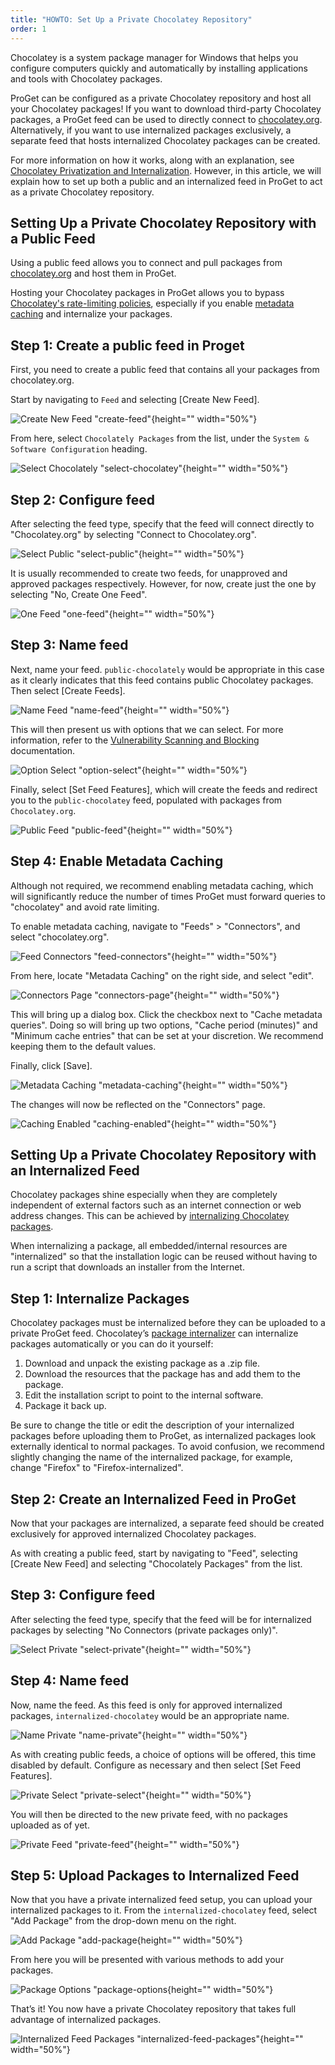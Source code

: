 ```yaml
---
title: "HOWTO: Set Up a Private Chocolatey Repository"
order: 1
---
```



Chocolatey is a system package manager for Windows that helps you configure computers quickly and automatically by installing applications and tools with Chocolatey packages.

ProGet can be configured as a private Chocolatey repository and host all your Chocolatey packages! If you want to download third-party Chocolatey packages, a ProGet feed can be used to directly connect to [chocolatey.org](https://chocolatey.org/). Alternatively, if you want to use internalized packages exclusively, a separate feed that hosts internalized Chocolatey packages can be created.

For more information on how it works, along with an explanation, see [Chocolatey Privatization and Internalization](https://blog.inedo.com/chocolatey/internalization). However, in this article, we will explain how to set up both a public and an internalized feed in ProGet to act as a private Chocolatey repository.

## Setting Up a Private Chocolatey Repository with a Public Feed

Using a public feed allows you to connect and pull packages from [chocolatey.org](https://chocolatey.org/) and host them in ProGet.

Hosting your Chocolatey packages in ProGet allows you to bypass [Chocolatey's rate-limiting policies](https://docs.chocolatey.org/en-us/community-repository/community-packages-disclaimer), especially if you enable [metadata caching](/docs/proget/feeds/connector-overview#connector-caching) and internalize your packages.

## Step 1: Create a public feed in Proget

First, you need to create a public feed that contains all your packages from chocolatey.org.

Start by navigating to `Feed` and selecting [Create New Feed].

![Create New Feed "create-feed"](/resources/docs/proget-feeds-createnewfeed.png){height="" width="50%"}

From here, select `Chocolately Packages` from the list, under the `System & Software Configuration` heading.

![Select Chocolately "select-chocolatey"](/resources/docs/proget-newfeed-chocolateyselect.png){height="" width="50%"}

## Step 2: Configure feed

After selecting the feed type, specify that the feed will connect directly to "Chocolatey.org" by selecting "Connect to Chocolatey.org".

![Select Public "select-public"](/resources/docs/proget-chocolatey-connecttoorg.png){height="" width="50%"}

It is usually recommended to create two feeds, for unapproved and approved packages respectively. However, for now, create just the one by selecting "No, Create One Feed".

![One Feed "one-feed"](/resources/docs/proget-chocolatey-onefeed.png){height="" width="50%"}

## Step 3: Name feed

Next, name your feed. `public-chocolately` would be appropriate in this case as it clearly indicates that this feed contains public Chocolatey packages. Then select [Create Feeds].

![Name Feed "name-feed"](/resources/docs/proget-chocolatey-namefeed.png){height="" width="50%"}

This will then present us with options that we can select. For more information, refer to the [Vulnerability Scanning and Blocking](/docs/proget/sca/vulnerabilities) documentation.


![Option Select "option-select"](/resources/docs/proget-chocolatey-newoptions.png){height="" width="50%"}

Finally, select [Set Feed Features], which will create the feeds and redirect you to the `public-chocolatey` feed, populated with packages from `Chocolatey.org`.

![Public Feed "public-feed"](/resources/docs/proget-chocolateyfeed.png){height="" width="50%"}

## Step 4: Enable Metadata Caching

Although not required, we recommend enabling metadata caching, which will significantly reduce the number of times ProGet must forward queries to "chocolatey" and avoid rate limiting.

To enable metadata caching, navigate to "Feeds" > "Connectors", and select "chocolatey.org".

![Feed Connectors "feed-connectors"](/resources/docs/proget-feed-chocolatey-connectors.png){height="" width="50%"}

From here, locate "Metadata Caching" on the right side, and select "edit".

![Connectors Page "connectors-page"](/resources/docs/proget-chocolatey-connectors-editcaching.png){height="" width="50%"}

This will bring up a dialog box. Click the checkbox next to "Cache metadata queries". Doing so will bring up two options, "Cache period (minutes)" and "Minimum cache entries" that can be set at your discretion. We recommend keeping them to the default values.

Finally, click [Save].

![Metadata Caching "metadata-caching"](/resources/docs/proget-configuremetadatacaching.png){height="" width="50%"}

The changes will now be reflected on the "Connectors" page.

![Caching Enabled "caching-enabled"](/resources/docs/proget-chocolatey-cachingenabled.png){height="" width="50%"}

## Setting Up a Private Chocolatey Repository with an Internalized Feed

Chocolatey packages shine especially when they are completely independent of external factors such as an internet connection or web address changes. This can be achieved by [internalizing Chocolatey packages](https://blog.chocolatey.org/2016/04/internalize-packages/).

When internalizing a package, all embedded/internal resources are "internalized" so that the installation logic can be reused without having to run a script that downloads an installer from the Internet.

## Step 1: Internalize Packages
Chocolatey packages must be internalized before they can be uploaded to a private ProGet feed. Chocolatey’s [package internalizer](https://docs.chocolatey.org/en-us/features/package-internalizer) can internalize packages automatically or you can do it yourself:

1. Download and unpack the existing package as a .zip file.
2. Download the resources that the package has and add them to the package.
3. Edit the installation script to point to the internal software.
4. Package it back up.

Be sure to change the title or edit the description of your internalized packages before uploading them to ProGet, as internalized packages look externally identical to normal packages. To avoid confusion, we recommend slightly changing the name of the internalized package, for example, change "Firefox" to "Firefox-internalized".

## Step 2: Create an Internalized Feed in ProGet
Now that your packages are internalized, a separate feed should be created exclusively for approved internalized Chocolatey packages.

As with creating a public feed, start by navigating to "Feed", selecting [Create New Feed] and selecting "Chocolately Packages" from the list.

## Step 3: Configure feed

After selecting the feed type, specify that the feed will be for internalized packages by selecting "No Connectors (private packages only)".

![Select Private "select-private"](/resources/docs/proget-chocolatey-newprivate.png){height="" width="50%"}

## Step 4: Name feed

Now, name the feed. As this feed is only for approved internalized packages, `internalized-chocolatey` would be an appropriate name.

![Name Private "name-private"](/resources/docs/proget-chocolatey-privatename.png){height="" width="50%"}

As with creating public feeds, a choice of options will be offered, this time disabled by default. Configure as necessary and then select [Set Feed Features].

![Private Select "private-select"](/resources/docs/proget-chocolatey-privateoptions.png){height="" width="50%"}

You will then be directed to the new private feed, with no packages uploaded as of yet.

![Private Feed "private-feed"](/resources/docs/proget-chocolateyprivatefeed.png){height="" width="50%"}

## Step 5: Upload Packages to Internalized Feed

Now that you have a private internalized feed setup, you can upload your internalized packages to it. From the `internalized-chocolatey` feed, select "Add Package" from the drop-down menu on the right.

![Add Package "add-package](/resources/docs/proget-chocolateyprivate-addpackageselect.png){height="" width="50%"}

From here you will be presented with various methods to add your packages.

![Package Options "package-options](/resources/docs/proget-chocolatey-addpackage.png){height="" width="50%"}

That’s it! You now have a private Chocolatey repository that takes full advantage of internalized packages.

![Internalized Feed Packages "internalized-feed-packages"](/resources/docs/proget-chocolatey-feedimports.png){height="" width="50%"}